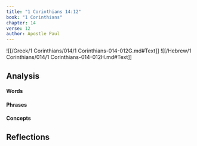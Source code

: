 ```yaml
---
title: "1 Corinthians 14:12"
book: "1 Corinthians"
chapter: 14
verse: 12
author: Apostle Paul
---
```

![[/Greek/1 Corinthians/014/1 Corinthians-014-012G.md#Text]]
![[/Hebrew/1 Corinthians/014/1 Corinthians-014-012H.md#Text]]

## Analysis

#### Words

#### Phrases

#### Concepts

## Reflections
